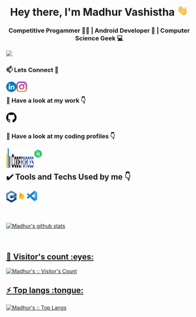 <!-- ### Hi there 👋 -->
<h1 align="center">Hey there, I'm Madhur Vashistha <img src="./gif/Hi.gif" width="30px"></h1>
<h3 align="center">Competitive Progammer 👨‍💻 | Android Developer 📱 | Computer Science Geek 💻</h3>
<img src = "./pngs/banner.png" style="max-width:100%;"/>
<h3>📫 Lets Connect 🤝</h3>
<a href="https://www.linkedin.com/in/madhur-vashistha-6217a0181/">
  <img align="left" alt="Linkdein" width="28px" src="./svgs/linkedin.svg" />
</a>
<a href="https://www.instagram.com/max.madhur/">
  <img align="left" alt="Instagram" width="28px" src="./svgs/instagram.svg" />
</a>
<br/>

<h3>🔭 Have a look at my work 👇</h3>
<a href="https://github.com/Madhur215">
  <img alt="Github" width="28px" src="./pngs/github.png" />
</a>
<br/>

<h3>🌱 Have a look at my coding profiles 👇</h3>
<a href="https://codeforces.com/profile/Madhur_V">
	<img align="left" alt="Codeforces" width="74px" height="54px" src="./svgs/codeforces.svg" />
</a>
<a href="https://www.hackerrank.com/madhur_miracle11">
  <img align="left" alt="Hackerrank" width="28px" src="./svgs/hackerrank.svg" />
</a>
<br/>
<br/>

<h2> ✔️ Tools and Techs Used by me 👇</h2>
<img align="left" alt="Madhur's C++" width="28px" src="./svgs/c.svg" />
<img align="left" alt="Madhur's Firebase" width="28px" src="./pngs/firebase.png" />
<img align="left" alt="Madhur's vs" width="28px" src="./svgs/vs.svg" />

<br/>
<br/>
<br/>
<br/>
<br/>

<a href="https://github.com/Madhur215">
 <img align="center" src="https://github-readme-stats.vercel.app/api?username=Madhur215&show_icons=true&theme=gotham&line_height=27" alt="Madhur's github stats"/>
<br/>
<br/>
<br/>

<h2>👯 Visitor's count :eyes:</h2>

<p><img src="https://profile-counter.glitch.me/{Madhur215}/count.svg" alt="Madhur's :: Visitor's Count" /></p>

<h2>⚡ Top langs :tongue:</h2>

<p><img src="https://github-readme-stats.vercel.app/api/top-langs/?username=Madhur215&langs_count=10&theme=tokyonight&layout=compact" alt="Madhur's :: Top Langs" /></p>

<!--
**tapixhx/tapixhx** is a ✨ _special_ ✨ repository because its `README.md` (this file) appears on your GitHub profile.

Here are some ideas to get you started:

- 🔭 I’m currently working on ...
- 🌱 I’m currently learning ...
- 👯 I’m looking to collaborate on ...
- 🤔 I’m looking for help with ...
- 💬 Ask me about ...
- 📫 How to reach me: ...
- 😄 Pronouns: ...
- ⚡ Fun fact: ...
-->
